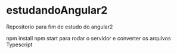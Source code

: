 # estudandoAngular2
Repositorio para fim de estudo do angular2

npm install
npm start para rodar o servidor e converter os arquivos Typescript
